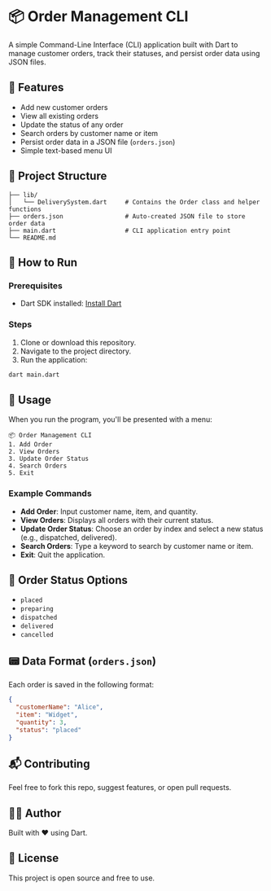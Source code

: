# 📦 Order Management CLI

A simple Command-Line Interface (CLI) application built with Dart to manage customer orders, track their statuses, and persist order data using JSON files.

## 🚀 Features

- Add new customer orders
- View all existing orders
- Update the status of any order
- Search orders by customer name or item
- Persist order data in a JSON file (`orders.json`)
- Simple text-based menu UI

## 📁 Project Structure

```
├── lib/
│   └── DeliverySystem.dart     # Contains the Order class and helper functions
├── orders.json                 # Auto-created JSON file to store order data
├── main.dart                   # CLI application entry point
└── README.md
```

## 💠 How to Run

### Prerequisites

- Dart SDK installed: [Install Dart](https://dart.dev/get-dart)

### Steps

1. Clone or download this repository.
2. Navigate to the project directory.
3. Run the application:

```bash
dart main.dart
```

## 📄 Usage

When you run the program, you'll be presented with a menu:

```
📦 Order Management CLI
1. Add Order
2. View Orders
3. Update Order Status
4. Search Orders
5. Exit
```

### Example Commands

- **Add Order**: Input customer name, item, and quantity.
- **View Orders**: Displays all orders with their current status.
- **Update Order Status**: Choose an order by index and select a new status (e.g., dispatched, delivered).
- **Search Orders**: Type a keyword to search by customer name or item.
- **Exit**: Quit the application.

## 📌 Order Status Options

- `placed`
- `preparing`
- `dispatched`
- `delivered`
- `cancelled`

## 📟 Data Format (`orders.json`)

Each order is saved in the following format:

```json
{
  "customerName": "Alice",
  "item": "Widget",
  "quantity": 3,
  "status": "placed"
}
```

## 📬 Contributing

Feel free to fork this repo, suggest features, or open pull requests.

## 🧑‍💻 Author

Built with ❤️ using Dart.

## 📝 License

This project is open source and free to use.